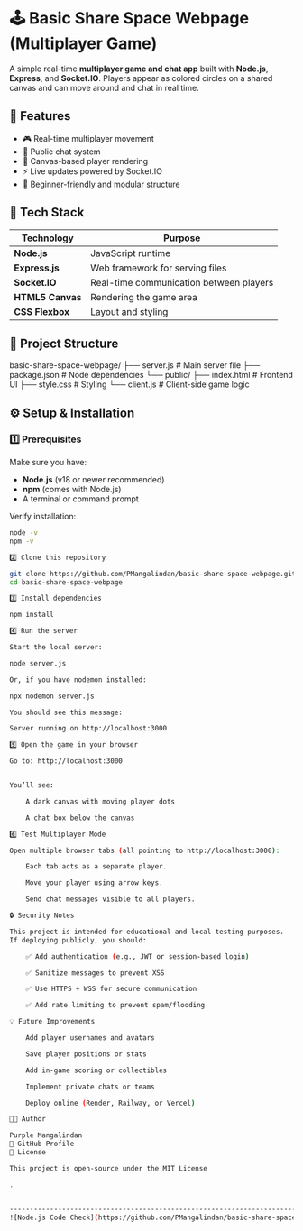 # 🕹️ Basic Share Space Webpage (Multiplayer Game)
A simple real-time **multiplayer game and chat app** built with **Node.js**, **Express**, and **Socket.IO**. Players appear as colored circles on a shared canvas and can move around and chat in real time.

## 🚀 Features
- 🎮 Real-time multiplayer movement  
- 💬 Public chat system  
- 🎨 Canvas-based player rendering  
- ⚡ Live updates powered by Socket.IO  
- 🧩 Beginner-friendly and modular structure  

## 🧰 Tech Stack
| Technology | Purpose |
|-------------|----------|
| **Node.js** | JavaScript runtime |
| **Express.js** | Web framework for serving files |
| **Socket.IO** | Real-time communication between players |
| **HTML5 Canvas** | Rendering the game area |
| **CSS Flexbox** | Layout and styling |

## 📁 Project Structure

basic-share-space-webpage/
├── server.js # Main server file
├── package.json # Node dependencies
└── public/
├── index.html # Frontend UI
├── style.css # Styling
└── client.js # Client-side game logic


## ⚙️ Setup & Installation
### 1️⃣ Prerequisites
Make sure you have:
- **Node.js** (v18 or newer recommended)
- **npm** (comes with Node.js)
- A terminal or command prompt

Verify installation:
```bash
node -v
npm -v

2️⃣ Clone this repository

git clone https://github.com/PMangalindan/basic-share-space-webpage.git
cd basic-share-space-webpage

3️⃣ Install dependencies

npm install

4️⃣ Run the server

Start the local server:

node server.js

Or, if you have nodemon installed:

npx nodemon server.js

You should see this message:

Server running on http://localhost:3000

5️⃣ Open the game in your browser

Go to: http://localhost:3000


You’ll see:

    A dark canvas with moving player dots

    A chat box below the canvas

6️⃣ Test Multiplayer Mode

Open multiple browser tabs (all pointing to http://localhost:3000):

    Each tab acts as a separate player.

    Move your player using arrow keys.

    Send chat messages visible to all players.

🔒 Security Notes

This project is intended for educational and local testing purposes.
If deploying publicly, you should:

    ✅ Add authentication (e.g., JWT or session-based login)

    ✅ Sanitize messages to prevent XSS

    ✅ Use HTTPS + WSS for secure communication

    ✅ Add rate limiting to prevent spam/flooding

💡 Future Improvements

    Add player usernames and avatars

    Save player positions or stats

    Add in-game scoring or collectibles

    Implement private chats or teams

    Deploy online (Render, Railway, or Vercel)

🧑‍💻 Author

Purple Mangalindan
🔗 GitHub Profile
🪪 License

This project is open-source under the MIT License

.


----------------------------------------------------------------------------------------------------------------------------
![Node.js Code Check](https://github.com/PMangalindan/basic-share-space-webpage/actions/workflows/node-check.yml/badge.svg)
